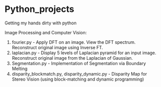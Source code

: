# Python_projects
Getting my hands dirty with python

Image Processing and Computer Vision:

1. fourier.py - Apply DFT on an image. View the DFT spectrum. Reconstruct original image using Inverse FT.
2. laplacian.py - Display 5 levels of Laplacian pyramid for an input image. Reconstruct original image from the Laplacian of Gaussian.
3. Segmentation.py - Implementation of Segmentation via Boundary Melting
4. disparity_blockmatch.py, disparity_dynamic.py - Disparity Map for Stereo Vision (using block-matching and dynamic programming)
